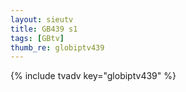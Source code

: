 ```yaml
--- 
layout: sieutv
title: GB439 s1
tags: [GBtv]
thumb_re: globiptv439
---
```

{% include tvadv key="globiptv439" %} 
